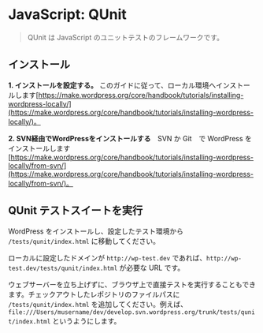 <!--
# JavaScript: QUnit
-->
# JavaScript: QUnit

<!--
> QUnit is a JavaScript unit testing framework.
-->
> QUnit は JavaScript のユニットテストのフレームワークです。

<!--
## Installation
-->
## インストール

<!--
**1. Set up your install.** Follow one of the guides to setup your local install [https://make.wordpress.org/core/handbook/tutorials/installing-wordpress-locally/](https://make.wordpress.org/core/handbook/tutorials/installing-wordpress-locally/).
-->
**1. インストールを設定する。** このガイドに従って、ローカル環境へインストールします[https://make.wordpress.org/core/handbook/tutorials/installing-wordpress-locally/](https://make.wordpress.org/core/handbook/tutorials/installing-wordpress-locally/)。

<!--
**2. Install WordPress via SVN** Install WordPress via SVN or Git [https://make.wordpress.org/core/handbook/tutorials/installing-wordpress-locally/from-svn/](https://make.wordpress.org/core/handbook/tutorials/installing-wordpress-locally/from-svn/).
-->
**2. SVN経由でWordPressをインストールする**　SVN か Git　で WordPress をインストールします[https://make.wordpress.org/core/handbook/tutorials/installing-wordpress-locally/from-svn/](https://make.wordpress.org/core/handbook/tutorials/installing-wordpress-locally/from-svn/)。

<!--
## Running the QUnit Test Suite
-->
## QUnit テストスイートを実行

<!--
From your now installed and configured WordPress testing installation navigate to `/tests/qunit/index.html`.
-->
WordPress をインストールし、設定したテスト環境から `/tests/qunit/index.html` に移動してください。

<!--
If your locally setup domain is `http://wp-test.dev` then `http://wp-test.dev/tests/qunit/index.html` is the URL you want.
-->
ローカルに設定したドメインが `http://wp-test.dev` であれば、`http://wp-test.dev/tests/qunit/index.html` が必要な URL です。

<!--
You can also run the tests directly in the browser without setting up a web server, append `/tests/qunit/index.html` to the the file path of your repo check out, for example `file:///Users/myusername/dev/develop.svn.wordpress.org/trunk/tests/qunit/index.html`
-->
ウェブサーバーを立ち上げずに、ブラウザ上で直接テストを実行することもできます。チェックアウトしたレポジトリのファイルパスに `/tests/qunit/index.html` を追加してください。例えば、`file:///Users/musername/dev/develop.svn.wordpress.org/trunk/tests/qunit/index.html` というようにします。
